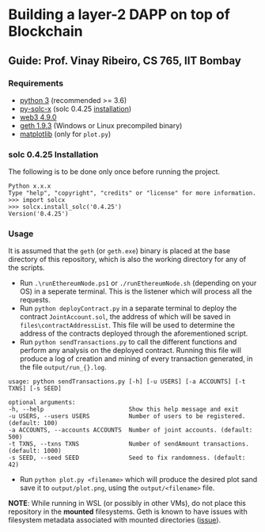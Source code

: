 # Building a layer-2 DAPP on top of Blockchain

## Guide: Prof. Vinay Ribeiro, CS 765, IIT Bombay

### Requirements

-  [python 3](https://www.python.org/downloads/) (recommended >= 3.6)
-  [py-solc-x](https://pypi.org/project/py-solc-x/) (solc 0.4.25 [installation](https://solcx.readthedocs.io/en/latest/version-management.html?highlight=precompiled#installing-precompiled-binaries))
-  [web3 4.9.0](https://pypi.org/project/web3/)
-  [geth 1.9.3](https://geth.ethereum.org/downloads/) (Windows or Linux precompiled binary)
-  [matplotlib](https://pypi.org/project/matplotlib/) (only for `plot.py`)

### solc 0.4.25 Installation
The following is to be done only once before running the project.
```
Python x.x.x
Type "help", "copyright", "credits" or "license" for more information.
>>> import solcx
>>> solcx.install_solc('0.4.25')
Version('0.4.25')
```

### Usage
It is assumed that the `geth` (or `geth.exe`) binary is placed at the base directory of this repository, which is also the working directory for any of the scripts.
- Run `.\runEthereumNode.ps1` or `./runEthereumNode.sh` (depending on your OS) in a seperate terminal. This is the listener which will process all the requests.
- Run `python deployContract.py` in a separate terminal to deploy the contract `JointAccount.sol`, the address of which will be saved in `files\contractAddressList`. This file will be used to determine the address of the contracts deployed through the aforementioned script.
- Run `python sendTransactions.py` to call the different functions and perform any analysis on the deployed contract. Running this file will produce a log of creation and mining of every transaction generated, in the file `output/run_{}.log`.
```
usage: python sendTransactions.py [-h] [-u USERS] [-a ACCOUNTS] [-t TXNS] [-s SEED]

optional arguments:
-h, --help                        Show this help message and exit
-u USERS, --users USERS           Number of users to be registered. (default: 100)
-a ACCOUNTS, --accounts ACCOUNTS  Number of joint accounts. (default: 500)
-t TXNS, --txns TXNS              Number of sendAmount transactions. (default: 1000)
-s SEED, --seed SEED              Seed to fix randomness. (default: 42)
```
- Run `python plot.py <filename>` which will produce the desired plot sand save it to `output/plot.png`, using the `output/<filename>` file.

**NOTE**: While running in WSL (or possibly in other VMs), do not place this repository in the **mounted** filesystems. Geth is known to have issues with filesystem metadata associated with mounted directories ([issue](https://github.com/Microsoft/WSL/issues/2137)).

